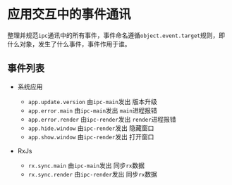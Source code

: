 # 应用交互中的事件通讯
整理并规范`ipc`通讯中的所有事件，事件命名遵循`object.event.target`规则，即什么对象，发生了什么事件，事件作用于谁。

## 事件列表
- 系统应用
  * `app.update.version` 由`ipc-main`发出 版本升级
  * `app.error.main` 由`ipc-main`发出 `main`进程报错
  * `app.error.render` 由`ipc-render`发出 `render`进程报错
  * `app.hide.window` 由`ipc-render`发出 隐藏窗口
  * `app.show.window` 由`ipc-render`发出 打开窗口

- RxJs
  * `rx.sync.main` 由`ipc-main`发出 同步`rx`数据
  * `rx.sync.render` 由`ipc-render`发出 同步`rx`数据
